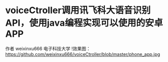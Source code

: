 # voiceCtroller调用讯飞科大语音识别API，使用java编程实现可以使用的安卓APP
作者   weixinxu666   电子科技大学
!效果图：https://github.com/weixinxu666/voiceCtroller/blob/master/phone_app.jpg
